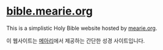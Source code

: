[bible.mearie.org](https://bible.mearie.org/)
============================================

This is a simplistic Holy Bible website hosted by [mearie.org](http://mearie.org/).

이 웹사이트는 [메아리](http://mearie.org/)에서 제공하는 간단한 성경 사이트입니다.


